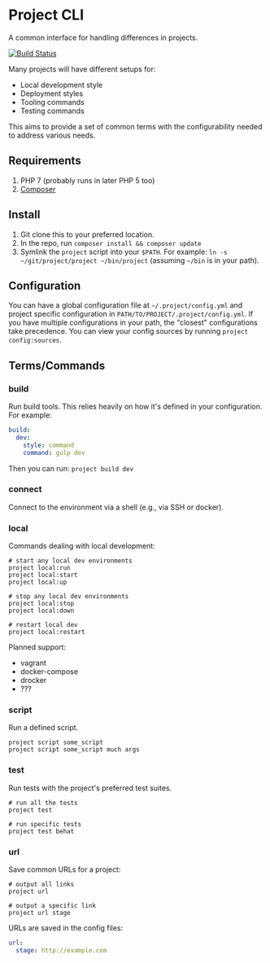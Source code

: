 # Project CLI

A common interface for handling differences in projects.

[![Build Status](https://travis-ci.org/robballou/project.svg?branch=master)](https://travis-ci.org/robballou/project)

Many projects will have different setups for:

* Local development style
* Deployment styles
* Tooling commands
* Testing commands

This aims to provide a set of common terms with the configurability needed to address various needs.

## Requirements

1. PHP 7 (probably runs in later PHP 5 too)
1. [Composer](https://getcomposer.org/)

## Install

1. Git clone this to your preferred location.
1. In the repo, run `composer install && composer update`
1. Symlink the `project` script into your `$PATH`. For example: `ln -s ~/git/project/project ~/bin/project` (assuming `~/bin` is in your path).

## Configuration

You can have a global configuration file at `~/.project/config.yml` and project specific configuration in `PATH/TO/PROJECT/.project/config.yml`. If you have multiple configurations in your path, the "closest" configurations take precedence. You can view your config sources by running `project config:sources`.

## Terms/Commands

### build

Run build tools. This relies heavily on how it's defined in your configuration. For example:

```yaml
build:
  dev:
    style: command
    command: gulp dev
```

Then you can run: `project build dev`

### connect

Connect to the environment via a shell (e.g., via SSH or docker).

### local

Commands dealing with local development:

    # start any local dev environments
    project local:run
    project local:start
    project local:up

    # stop any local dev environments
    project local:stop
    project local:down

    # restart local dev
    project local:restart

Planned support:

- vagrant
- docker-compose
- drocker
- ???

### script

Run a defined script.

    project script some_script
    project script some_script much args

### test

Run tests with the project's preferred test suites.

    # run all the tests
    project test

    # run specific tests
    project test behat


### url

Save common URLs for a project:

    # output all links
    project url

    # output a specific link
    project url stage

URLs are saved in the config files:

```yaml
url:
  stage: http://example.com
```
